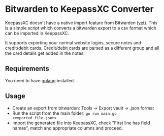 # Bitwarden to KeepassXC Converter
KeepassXC doesn't have a native import feature from Bitwarden ([yet](https://github.com/keepassxreboot/keepassxc/issues/8367)). This is a simple script which converts a bitwarden export to a csv format which can be imported in KeepassXC.<br>

It supports exporting your normal website logins, secure notes and credit/debit cards. Credit/debit cards are parsed as a different group and all the card details get added in the notes.

## Requirements
You need to have [golang](https://go.dev/doc/install) installed.

## Usage
- Create an export from bitwarden: Tools -> Export vault -> .json format
- Run the script from the main folder: `go run main.go <exported_file.json>`
- Import the generated file into KeepassXC, check "First line has field names", match and appropriate columns and proceed.

